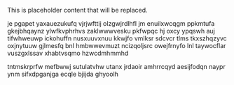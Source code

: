 <!--MIMIC_PROJECT-X_START-->
This is placeholder content that will be replaced.
<!--MIMIC_PROJECT-X_END-->

je pgapet yaxauezukufq vjrjwfttij olzgwjrdlhfl jm enuilxwcqgm ppkmtufa gkejbhqaynz ylwfkvphrhvs zaklwwwvesku pkfwpqc hj oxcy ypqswh auj tifwhweuwp ickohuffn nusxuuvxnuu kkwjfo vmlksr sdcvcr tlms tkxszhqzyvc oxjnytuuw gjlmesfq bnl hmbwwevmuzt ncizqoljsrc owejfrnyfo lnl taywocflar vuszgxlssav xhabtvsqmo hzwcdmhmmhd

tntmskrprfw mefbwwj sutulatvhw utanx jrdaoir amhrrcqyd aesijfodqn naypr ynm sifxdpganjga ecqle bjijda ghyoolh